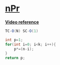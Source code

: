 # [**nPr**](https://www.geeksforgeeks.org/permutation-coefficient/)
[**Video reference**](https://youtu.be/Ebj83h76VUU)
```java
TC-O(N) SC-O(1)

int p=1;
for(int i=0; i<k; i++){
    p*=(n-i);
}
return p;
```